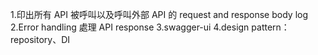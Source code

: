1.印出所有 API 被呼叫以及呼叫外部 API 的 request and response body log
2.Error handling 處理 API response
3.swagger-ui
4.design pattern：repository、DI
